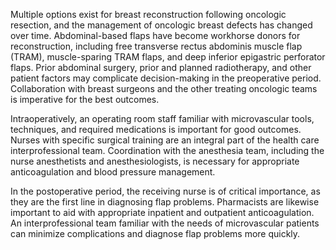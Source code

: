 Multiple options exist for breast reconstruction following oncologic resection, and the management of oncologic breast defects has changed over time. Abdominal-based flaps have become workhorse donors for reconstruction, including free transverse rectus abdominis muscle flap (TRAM), muscle-sparing TRAM flaps, and deep inferior epigastric perforator flaps. Prior abdominal surgery, prior and planned radiotherapy, and other patient factors may complicate decision-making in the preoperative period. Collaboration with breast surgeons and the other treating oncologic teams is imperative for the best outcomes.

Intraoperatively, an operating room staff familiar with microvascular tools, techniques, and required medications is important for good outcomes. Nurses with specific surgical training are an integral part of the health care interprofessional team. Coordination with the anesthesia team, including the nurse anesthetists and anesthesiologists, is necessary for appropriate anticoagulation and blood pressure management.

In the postoperative period, the receiving nurse is of critical importance, as they are the first line in diagnosing flap problems. Pharmacists are likewise important to aid with appropriate inpatient and outpatient anticoagulation. An interprofessional team familiar with the needs of microvascular patients can minimize complications and diagnose flap problems more quickly.